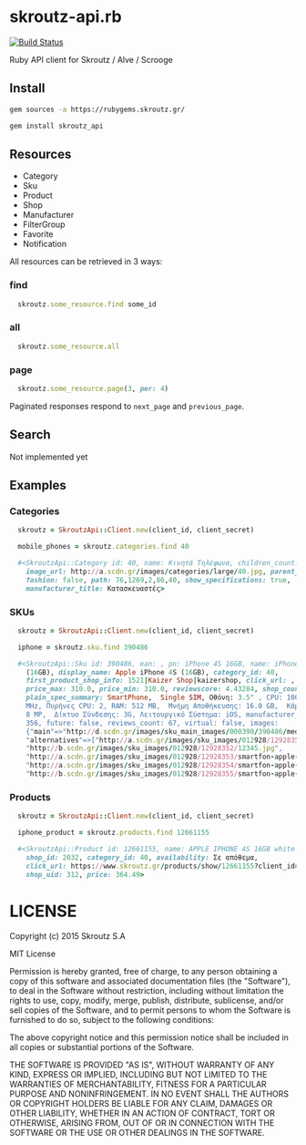 # skroutz-api.rb

[![Build Status](https://travis-ci.org/skroutz/skroutz.rb.svg?branch=master)](https://travis-ci.org/skroutz/skroutz.rb)

Ruby API client for Skroutz / Alve / Scrooge

## Install

```bash
gem sources -a https://rubygems.skroutz.gr/

gem install skroutz_api
```

## Resources

- Category
- Sku
- Product
- Shop
- Manufacturer
- FilterGroup
- Favorite
- Notification

All resources can be retrieved in 3 ways:

### find
```ruby
  skroutz.some_resource.find some_id
```

### all
```ruby
  skroutz.some_resource.all
```

### page
```ruby
  skroutz.some_resource.page(3, per: 4)
```

Paginated responses respond to `next_page` and `previous_page`.

## Search

Not implemented yet

## Examples

### Categories

```ruby
  skroutz = SkroutzApi::Client.new(client_id, client_secret)

  mobile_phones = skroutz.categories.find 40

  #<SkroutzApi::Category id: 40, name: Κινητά Τηλέφωνα, children_count: 0,
    image_url: http://a.scdn.gr/images/categories/large/40.jpg, parent_id: 86,
    fashion: false, path: 76,1269,2,86,40, show_specifications: true,
    manufacturer_title: Κατασκευαστές>
```

### SKUs

```ruby
  skroutz = SkroutzApi::Client.new(client_id, client_secret)

  iphone = skroutz.sku.find 390486

  #<SkroutzApi::Sku id: 390486, ean: , pn: iPhone 4S 16GB, name: iPhone 4S
    (16GB), display_name: Apple iPhone 4S (16GB), category_id: 40,
    first_product_shop_info: 1521|Kaizer Shop|kaizershop, click_url: ,
    price_max: 310.0, price_min: 310.0, reviewscore: 4.43284, shop_count: 1,
    plain_spec_summary: SmartPhone,  Single SIM, Οθόνη: 3.5" , CPU: 1000
    MHz, Πυρήνες CPU: 2, RAM: 512 MB,  Μνήμη Αποθήκευσης: 16.0 GB,  Κάμερα:
    8 MP,  Δίκτυο Σύνδεσης: 3G, Λειτουργικό Σύστημα: iOS, manufacturer_id:
    356, future: false, reviews_count: 67, virtual: false, images:
    {"main"=>"http://d.scdn.gr/images/sku_main_images/000390/390486/medium_1234.jpg",
    "alternatives"=>["http://a.scdn.gr/images/sku_images/012928/12928351/Untitled.jpg",
    "http://b.scdn.gr/images/sku_images/012928/12928352/12345.jpg",
    "http://a.scdn.gr/images/sku_images/012928/12928353/smartfon-apple-iphone-4s-16gb-white-md239ru-i-a-30014672b.jpg",
    "http://a.scdn.gr/images/sku_images/012928/12928354/smartfon-apple-iphone-4s-16gb-white-md239ru-i-a-30014672b2.jpg",
    "http://b.scdn.gr/images/sku_images/012928/12928355/smartfon-apple-iphone-4s-16gb-white-md239ru-i-a-30014672b1.jpg"]}>
```

### Products

```ruby
  skroutz = SkroutzApi::Client.new(client_id, client_secret)

  iphone_product = skroutz.products.find 12661155

  #<SkroutzApi::Product id: 12661155, name: APPLE IPHONE 4S 16GB white EU, sku_id: 390486,
    shop_id: 2032, category_id: 40, availability: Σε απόθεμα,
    click_url: https://www.skroutz.gr/products/show/12661155?client_id=a49yR0rl6TrVjBmJ8DF3sg%3D%3D&from=api,
    shop_uid: 312, price: 364.49>
```


# LICENSE

Copyright (c) 2015 Skroutz S.A

MIT License

Permission is hereby granted, free of charge, to any person obtaining
a copy of this software and associated documentation files (the
"Software"), to deal in the Software without restriction, including
without limitation the rights to use, copy, modify, merge, publish,
distribute, sublicense, and/or sell copies of the Software, and to
permit persons to whom the Software is furnished to do so, subject to
the following conditions:

The above copyright notice and this permission notice shall be
included in all copies or substantial portions of the Software.

THE SOFTWARE IS PROVIDED "AS IS", WITHOUT WARRANTY OF ANY KIND,
EXPRESS OR IMPLIED, INCLUDING BUT NOT LIMITED TO THE WARRANTIES OF
MERCHANTABILITY, FITNESS FOR A PARTICULAR PURPOSE AND
NONINFRINGEMENT. IN NO EVENT SHALL THE AUTHORS OR COPYRIGHT HOLDERS BE
LIABLE FOR ANY CLAIM, DAMAGES OR OTHER LIABILITY, WHETHER IN AN ACTION
OF CONTRACT, TORT OR OTHERWISE, ARISING FROM, OUT OF OR IN CONNECTION
WITH THE SOFTWARE OR THE USE OR OTHER DEALINGS IN THE SOFTWARE.
